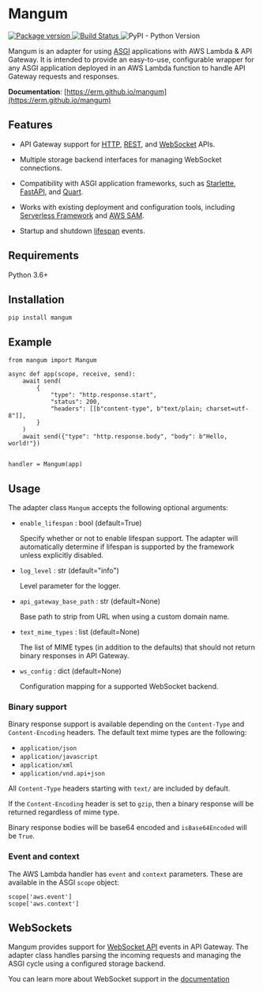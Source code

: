 # Mangum

<a href="https://pypi.org/project/mangum/">
    <img src="https://badge.fury.io/py/mangum.svg" alt="Package version">
</a>
<a href="https://travis-ci.org/erm/mangum">
    <img src="https://travis-ci.org/erm/mangum.svg?branch=master" alt="Build Status">
</a>
<img alt="PyPI - Python Version" src="https://img.shields.io/pypi/pyversions/mangum.svg?style=flat-square">


Mangum is an adapter for using [ASGI](https://asgi.readthedocs.io/en/latest/) applications with AWS Lambda & API Gateway. It is intended to provide an easy-to-use, configurable wrapper for any ASGI application deployed in an AWS Lambda function to handle API Gateway requests and responses.

**Documentation**: [https://erm.github.io/mangum](https://erm.github.io/mangum)

## Features

- API Gateway support for [HTTP](https://docs.aws.amazon.com/apigateway/latest/developerguide/http-api.html), [REST](https://docs.aws.amazon.com/apigateway/latest/developerguide/apigateway-rest-api.html), and [WebSocket](https://docs.aws.amazon.com/apigateway/latest/developerguide/apigateway-websocket-api.html) APIs.

- Multiple storage backend interfaces for managing WebSocket connections.

- Compatibility with ASGI application frameworks, such as [Starlette](https://www.starlette.io/), [FastAPI](https://fastapi.tiangolo.com/), and [Quart](https://pgjones.gitlab.io/quart/). 

- Works with existing deployment and configuration tools, including [Serverless Framework](https://www.serverless.com/) and [AWS SAM](https://docs.aws.amazon.com/serverless-application-model/latest/developerguide/what-is-sam.html).

- Startup and shutdown [lifespan](https://asgi.readthedocs.io/en/latest/specs/lifespan.html) events.

## Requirements

Python 3.6+

## Installation

```shell
pip install mangum
```

## Example

```python3
from mangum import Mangum

async def app(scope, receive, send):
    await send(
        {
            "type": "http.response.start",
            "status": 200,
            "headers": [[b"content-type", b"text/plain; charset=utf-8"]],
        }
    )
    await send({"type": "http.response.body", "body": b"Hello, world!"})


handler = Mangum(app)
```

## Usage

The adapter class `Mangum` accepts the following optional arguments:

- `enable_lifespan` : bool (default=True)
    
    Specify whether or not to enable lifespan support. The adapter will automatically determine if lifespan is supported by the framework unless explicitly disabled.

- `log_level` : str (default="info")
    
    Level parameter for the logger.

- `api_gateway_base_path` : str (default=None)
    
    Base path to strip from URL when using a custom domain name.

- `text_mime_types` : list (default=None)
        
    The list of MIME types (in addition to the defaults) that should not return binary responses in API Gateway.

- `ws_config` : dict (default=None)

    Configuration mapping for a supported WebSocket backend.

### Binary support

Binary response support is available depending on the `Content-Type` and `Content-Encoding` headers. The default text mime types are the following:

- `application/json`
- `application/javascript`
- `application/xml`
- `application/vnd.api+json`

All `Content-Type` headers starting with `text/` are included by default.

If the `Content-Encoding` header is set to `gzip`, then a binary response will be returned regardless of mime type.

Binary response bodies will be base64 encoded and `isBase64Encoded` will be `True`.

### Event and context

The AWS Lambda handler has `event` and `context` parameters. These are available in the ASGI `scope` object:

```python3
scope['aws.event']
scope['aws.context']
```

## WebSockets

Mangum provides support for [WebSocket API](https://docs.aws.amazon.com/apigateway/latest/developerguide/apigateway-websocket-api.html) events in API Gateway. The adapter class handles parsing the incoming requests and managing the ASGI cycle using a configured storage backend. 

You can learn more about WebSocket support in the [documentation](https://erm.github.io/mangum/websockets)

